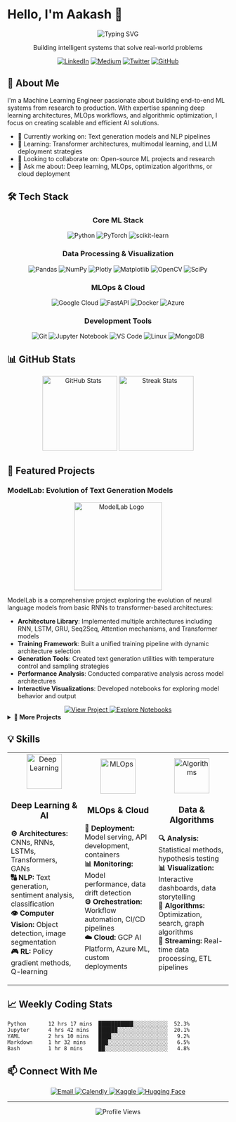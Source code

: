 # Hello, I'm Aakash 👋 

<div align="center">
  <img src="https://readme-typing-svg.herokuapp.com?font=Fira+Code&size=30&duration=3000&pause=1000&color=2E97F7&center=true&vCenter=true&width=600&lines=Machine+Learning+Engineer;Deep+Learning+Enthusiast;MLOps+Practitioner;Algorithm+Specialist" alt="Typing SVG" />
  
  <p>Building intelligent systems that solve real-world problems</p>
  
  [![LinkedIn](https://img.shields.io/badge/LinkedIn-%230077B5.svg?logo=linkedin&logoColor=white)](https://linkedin.com/in/aakashak2k) 
  [![Medium](https://img.shields.io/badge/Medium-12100E?logo=medium&logoColor=white)](https://medium.com/@aakashak2000) 
  [![Twitter](https://img.shields.io/badge/Twitter-%231DA1F2.svg?logo=Twitter&logoColor=white)](https://twitter.com/aakashak2k) 
  [![GitHub](https://img.shields.io/badge/GitHub-100000?logo=github&logoColor=white)](https://github.com/aakashak2000)
</div>

## 🧠 About Me

I'm a Machine Learning Engineer passionate about building end-to-end ML systems from research to production. With expertise spanning deep learning architectures, MLOps workflows, and algorithmic optimization, I focus on creating scalable and efficient AI solutions.

- 🔭 Currently working on: Text generation models and NLP pipelines
- 🌱 Learning: Transformer architectures, multimodal learning, and LLM deployment strategies
- 👯 Looking to collaborate on: Open-source ML projects and research
- 💬 Ask me about: Deep learning, MLOps, optimization algorithms, or cloud deployment

## 🛠️ Tech Stack

<div align="center">

### Core ML Stack
![Python](https://img.shields.io/badge/python-3670A0?style=for-the-badge&logo=python&logoColor=ffdd54)
![PyTorch](https://img.shields.io/badge/PyTorch-%23EE4C2C.svg?style=for-the-badge&logo=PyTorch&logoColor=white)
![scikit-learn](https://img.shields.io/badge/scikit--learn-%23F7931E.svg?style=for-the-badge&logo=scikit-learn&logoColor=white)

### Data Processing & Visualization
![Pandas](https://img.shields.io/badge/pandas-%23150458.svg?style=for-the-badge&logo=pandas&logoColor=white)
![NumPy](https://img.shields.io/badge/numpy-%23013243.svg?style=for-the-badge&logo=numpy&logoColor=white)
![Plotly](https://img.shields.io/badge/Plotly-%233F4F75.svg?style=for-the-badge&logo=plotly&logoColor=white)
![Matplotlib](https://img.shields.io/badge/Matplotlib-%23ffffff.svg?style=for-the-badge&logo=Matplotlib&logoColor=black)
![OpenCV](https://img.shields.io/badge/opencv-%23white.svg?style=for-the-badge&logo=opencv&logoColor=white)
![SciPy](https://img.shields.io/badge/SciPy-%230C55A5.svg?style=for-the-badge&logo=scipy&logoColor=%white)

### MLOps & Cloud
![Google Cloud](https://img.shields.io/badge/GoogleCloud-%234285F4.svg?style=for-the-badge&logo=google-cloud&logoColor=white)
![FastAPI](https://img.shields.io/badge/FastAPI-005571?style=for-the-badge&logo=fastapi)
![Docker](https://img.shields.io/badge/docker-%230db7ed.svg?style=for-the-badge&logo=docker&logoColor=white)
![Azure](https://img.shields.io/badge/azure-%230072C6.svg?style=for-the-badge&logo=microsoftazure&logoColor=white)

### Development Tools
![Git](https://img.shields.io/badge/git-%23F05033.svg?style=for-the-badge&logo=git&logoColor=white)
![Jupyter Notebook](https://img.shields.io/badge/jupyter-%23FA0F00.svg?style=for-the-badge&logo=jupyter&logoColor=white)
![VS Code](https://img.shields.io/badge/VS%20Code-0078d7.svg?style=for-the-badge&logo=visual-studio-code&logoColor=white)
![Linux](https://img.shields.io/badge/Linux-FCC624?style=for-the-badge&logo=linux&logoColor=black)
![MongoDB](https://img.shields.io/badge/MongoDB-%234ea94b.svg?style=for-the-badge&logo=mongodb&logoColor=white)

</div>

## 📊 GitHub Stats

<div align="center">
  <img src="https://github-readme-stats.vercel.app/api?username=aakashak2000&show_icons=true&theme=tokyonight&hide_border=true" alt="GitHub Stats" height="170px"/>
  <img src="https://github-readme-streak-stats.herokuapp.com/?user=aakashak2000&theme=tokyonight&hide_border=true" alt="Streak Stats" height="170px"/>
</div>

## 🚀 Featured Projects

### ModelLab: Evolution of Text Generation Models

<div align="center">
  <img src="https://raw.githubusercontent.com/aakashak2000/aakashak2000/tree/main/assets/ModelLab_logo.png" alt="ModelLab Logo" width="200px"/>
</div>

ModelLab is a comprehensive project exploring the evolution of neural language models from basic RNNs to transformer-based architectures:

- **Architecture Library**: Implemented multiple architectures including RNN, LSTM, GRU, Seq2Seq, Attention mechanisms, and Transformer models
- **Training Framework**: Built a unified training pipeline with dynamic architecture selection
- **Generation Tools**: Created text generation utilities with temperature control and sampling strategies
- **Performance Analysis**: Conducted comparative analysis across model architectures
- **Interactive Visualizations**: Developed notebooks for exploring model behavior and output

<div align="center">
  <a href="https://github.com/aakashak2000/ModelLab">
    <img src="https://img.shields.io/badge/View_Project-181717?style=for-the-badge&logo=github&logoColor=white" alt="View Project"/>
  </a>
  <a href="https://github.com/aakashak2000/ModelLab/blob/main/notebooks/02_model_comparison.ipynb">
    <img src="https://img.shields.io/badge/Explore_Notebooks-F37626?style=for-the-badge&logo=jupyter&logoColor=white" alt="Explore Notebooks"/>
  </a>
</div>

<details>
  <summary><b>📁 More Projects</b></summary>
  
  ### Cloud-Native ML Pipeline
  
  - Engineered an end-to-end ML pipeline on Google Cloud Platform
  - Implemented CI/CD workflows for model training and deployment
  - Developed monitoring solutions for production model performance
  
  ### Computer Vision on Edge Devices
  
  - Designed lightweight CNN architectures for edge deployment
  - Optimized models using quantization and pruning techniques
  - Built custom data pipelines for real-time video processing
</details>

## 💡 Skills

<div align="center">
  <table>
    <tr>
      <td width="33%" align="center">
        <img width="80px" src="https://cdn.jsdelivr.net/gh/devicons/devicon/icons/tensorflow/tensorflow-original.svg" alt="Deep Learning"/>
        <h3>Deep Learning & AI</h3>
        <p align="left">
          <b>⚙️ Architectures:</b> CNNs, RNNs, LSTMs, Transformers, GANs<br>
          <b>🔠 NLP:</b> Text generation, sentiment analysis, classification<br>
          <b>👁️ Computer Vision:</b> Object detection, image segmentation<br>
          <b>🎮 RL:</b> Policy gradient methods, Q-learning
        </p>
      </td>
      <td width="33%" align="center">
        <img width="80px" src="https://cdn.jsdelivr.net/gh/devicons/devicon/icons/kubernetes/kubernetes-plain.svg" alt="MLOps"/>
        <h3>MLOps & Cloud</h3>
        <p align="left">
          <b>🚀 Deployment:</b> Model serving, API development, containers<br>
          <b>📊 Monitoring:</b> Model performance, data drift detection<br>
          <b>⚙️ Orchestration:</b> Workflow automation, CI/CD pipelines<br>
          <b>☁️ Cloud:</b> GCP AI Platform, Azure ML, custom deployments
        </p>
      </td>
      <td width="33%" align="center">
        <img width="80px" src="https://cdn.jsdelivr.net/gh/devicons/devicon/icons/python/python-original.svg" alt="Algorithms"/>
        <h3>Data & Algorithms</h3>
        <p align="left">
          <b>🔍 Analysis:</b> Statistical methods, hypothesis testing<br>
          <b>📊 Visualization:</b> Interactive dashboards, data storytelling<br>
          <b>🧮 Algorithms:</b> Optimization, search, graph algorithms<br>
          <b>🔄 Streaming:</b> Real-time data processing, ETL pipelines
        </p>
      </td>
    </tr>
  </table>
</div>

## 📈 Weekly Coding Stats

```text
Python       12 hrs 17 mins  ███████████░░░░░░░░░░░  52.3%
Jupyter      4 hrs 42 mins   ██████░░░░░░░░░░░░░░░░  20.1%
YAML         2 hrs 10 mins   ████░░░░░░░░░░░░░░░░░░   9.2%
Markdown     1 hr 32 mins    ███░░░░░░░░░░░░░░░░░░░   6.5%
Bash         1 hr 8 mins     ██░░░░░░░░░░░░░░░░░░░░   4.8%
```

## 📫 Connect With Me

<div align="center">
  <a href="mailto:aakashak2000@gmail.com">
    <img src="https://img.shields.io/badge/Email-D14836?style=for-the-badge&logo=gmail&logoColor=white" alt="Email"/>
  </a>
  <a href="https://calendly.com/aakashak2000">
    <img src="https://img.shields.io/badge/Schedule_Meeting-4285F4?style=for-the-badge&logo=google-calendar&logoColor=white" alt="Calendly"/>
  </a>
  <a href="https://www.kaggle.com/aakashak2000">
    <img src="https://img.shields.io/badge/Kaggle-20BEFF?style=for-the-badge&logo=kaggle&logoColor=white" alt="Kaggle"/>
  </a>
  <a href="https://huggingface.co/aakashak2000">
    <img src="https://img.shields.io/badge/🤗_Hugging_Face-FFD21E?style=for-the-badge" alt="Hugging Face"/>
  </a>
</div>

---

<div align="center">
  <img src="https://komarev.com/ghpvc/?username=aakashak2000&label=Profile%20Views&color=0e75b6&style=flat" alt="Profile Views" />
</div>
